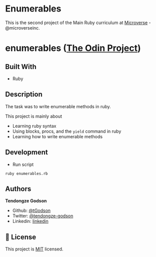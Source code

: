 # Enumerables

This is the second project of the Main Ruby curriculum at [Microverse](https:www.microverse.org/) - @microverseinc.

# enumerables ([The Odin Project](https://github.com/TheOdinProject/curriculum/blob/master/ruby_programming/archive/basic_ruby/project_advanced_building_blocks.md#project-2-enumerable-methods))


## Built With

- Ruby

## Description

The task was to write enumerable methods in ruby.

This project is mainly about

-  Learning ruby syntax
-  Using blocks, procs, and the `yield` command in ruby
-  Learning how to write enumerable methods

## Development

* Run script
```
ruby enumerables.rb
```

<!-- ## Live Demo

[![Run on Repl.it](https://repl.it/badge/github/Bluette1/bubble_sort)](https://repl.it/github/Bluette1/bubble_sort) -->

## Authors

**Tendongze Godson**
- Github: [@tGodson](https://github.com/tGodson) 
- Twitter: [@tendongze-godson](https://twitter.com/tendongze-godson) 
- Linkedin: [linkedin](https://linkedin.com/in/tendongze95) 

## 📝 License

This project is [MIT](https://opensource.org/licenses/MIT) licensed.